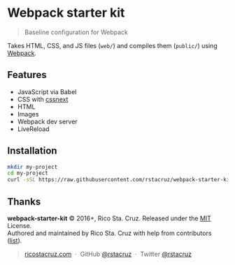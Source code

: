# Webpack starter kit

> Baseline configuration for Webpack

Takes HTML, CSS, and JS files (`web/`) and compiles them (`public/`) using [Webpack].

[Webpack]: https://webpack.github.io/

## Features

- JavaScript via Babel
- CSS with [cssnext]
- HTML
- Images
- Webpack dev server
- LiveReload

[cssnext]: http://cssnext.io/

## Installation

```sh
mkdir my-project
cd my-project
curl -sSL https://raw.githubusercontent.com/rstacruz/webpack-starter-kit/master/_extras/install.sh | bash
```

## Thanks

**webpack-starter-kit** © 2016+, Rico Sta. Cruz. Released under the [MIT] License.<br>
Authored and maintained by Rico Sta. Cruz with help from contributors ([list][contributors]).

> [ricostacruz.com](http://ricostacruz.com) &nbsp;&middot;&nbsp;
> GitHub [@rstacruz](https://github.com/rstacruz) &nbsp;&middot;&nbsp;
> Twitter [@rstacruz](https://twitter.com/rstacruz)

[MIT]: http://mit-license.org/
[contributors]: http://github.com/rstacruz/webpack-starter-kit/contributors
